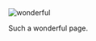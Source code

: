 <!DOCTYPE html>
<html lang="en">
  <head>  
    <title>This is great HTML!</title>
  </head>
  <body>
    <img src="wonderful.png" alt="wonderful">
    <p>Such a wonderful page.
  </body>
</html>
